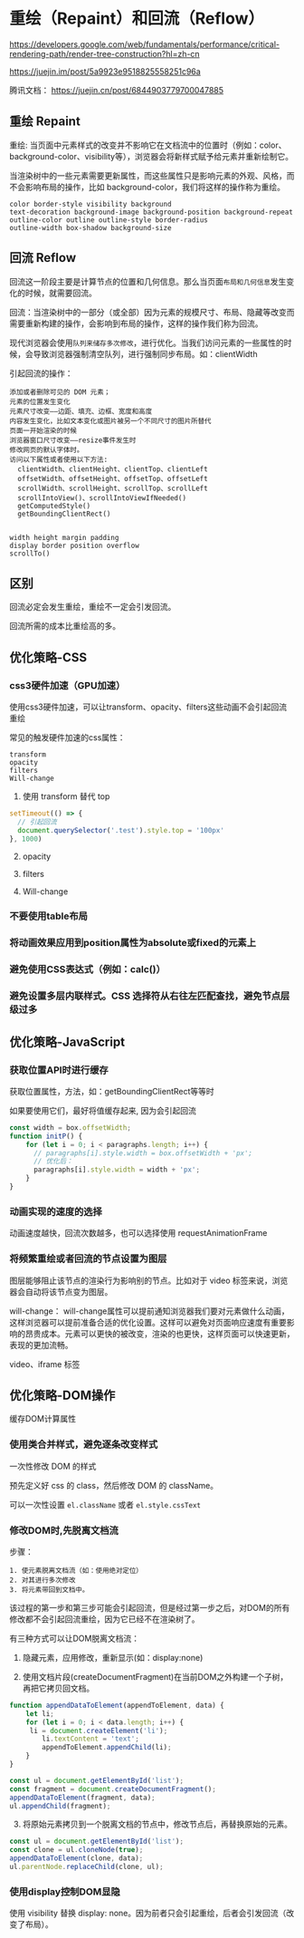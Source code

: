 # 重绘（Repaint）和回流（Reflow）

<https://developers.google.com/web/fundamentals/performance/critical-rendering-path/render-tree-construction?hl=zh-cn>

<https://juejin.im/post/5a9923e9518825558251c96a>

腾讯文档： <https://juejin.cn/post/6844903779700047885>

## 重绘 Repaint

重绘: 当页面中元素样式的改变并不影响它在文档流中的位置时（例如：color、background-color、visibility等），浏览器会将新样式赋予给元素并重新绘制它。

当渲染树中的一些元素需要更新属性，而这些属性只是影响元素的外观、风格，而不会影响布局的操作，比如 background-color，我们将这样的操作称为重绘。

```
color border-style visibility background
text-decoration background-image background-position background-repeat
outline-color outline outline-style border-radius
outline-width box-shadow background-size
```

## 回流 Reflow

回流这一阶段主要是计算节点的位置和几何信息。那么当页面`布局和几何信息`发生变化的时候，就需要回流。

回流：当渲染树中的一部分（或全部）因为元素的规模尺寸、布局、隐藏等改变而需要重新构建的操作，会影响到布局的操作，这样的操作我们称为回流。

现代浏览器会使用`队列来储存多次修改`，进行优化。当我们访问元素的一些属性的时候，会导致浏览器强制清空队列，进行强制同步布局。如：clientWidth

引起回流的操作：

```
添加或者删除可见的 DOM 元素；
元素的位置发生变化
元素尺寸改变——边距、填充、边框、宽度和高度
内容发生变化，比如文本变化或图片被另一个不同尺寸的图片所替代
页面一开始渲染的时候
浏览器窗口尺寸改变——resize事件发生时
修改网页的默认字体时。
访问以下属性或者使用以下方法: 
  clientWidth、clientHeight、clientTop、clientLeft
  offsetWidth、offsetHeight、offsetTop、offsetLeft
  scrollWidth、scrollHeight、scrollTop、scrollLeft
  scrollIntoView()、scrollIntoViewIfNeeded()
  getComputedStyle()
  getBoundingClientRect()


width height margin padding
display border position overflow
scrollTo()
```

## 区别

回流必定会发生重绘，重绘不一定会引发回流。

回流所需的成本比重绘高的多。

## 优化策略-CSS

### css3硬件加速（GPU加速）

使用css3硬件加速，可以让transform、opacity、filters这些动画不会引起回流重绘

常见的触发硬件加速的css属性：

```
transform
opacity
filters
Will-change
```

1. 使用 transform 替代 top

```js
setTimeout(() => {
  // 引起回流
  document.querySelector('.test').style.top = '100px'
}, 1000)
```

2. opacity

3. filters

4. Will-change

### 不要使用table布局

### 将动画效果应用到position属性为absolute或fixed的元素上

### 避免使用CSS表达式（例如：calc()）

### 避免设置多层内联样式。CSS 选择符从右往左匹配查找，避免节点层级过多

## 优化策略-JavaScript

### 获取位置API时进行缓存

获取位置属性，方法，如：getBoundingClientRect等等时

如果要使用它们，最好将值缓存起来, 因为会引起回流

```js
const width = box.offsetWidth;
function initP() {
    for (let i = 0; i < paragraphs.length; i++) {
      // paragraphs[i].style.width = box.offsetWidth + 'px';
      // 优化后：
      paragraphs[i].style.width = width + 'px';
    }
}
```

### 动画实现的速度的选择

动画速度越快，回流次数越多，也可以选择使用 requestAnimationFrame

### 将频繁重绘或者回流的节点设置为图层

图层能够阻止该节点的渲染行为影响别的节点。比如对于 video 标签来说，浏览器会自动将该节点变为图层。

will-change： will-change属性可以提前通知浏览器我们要对元素做什么动画，这样浏览器可以提前准备合适的优化设置。这样可以避免对页面响应速度有重要影响的昂贵成本。元素可以更快的被改变，渲染的也更快，这样页面可以快速更新，表现的更加流畅。
  
video、iframe 标签

## 优化策略-DOM操作

缓存DOM计算属性

### 使用类合并样式，避免逐条改变样式

一次性修改 DOM 的样式

预先定义好 css 的 class，然后修改 DOM 的 className。

可以一次性设置 `el.className` 或者 `el.style.cssText`

### 修改DOM时,先脱离文档流

步骤：

```
1. 使元素脱离文档流（如：使用绝对定位）
2. 对其进行多次修改
3. 将元素带回到文档中。
```

该过程的第一步和第三步可能会引起回流，但是经过第一步之后，对DOM的所有修改都不会引起回流重绘，因为它已经不在渲染树了。

有三种方式可以让DOM脱离文档流：

1. 隐藏元素，应用修改，重新显示(如：display:none)

2. 使用文档片段(createDocumentFragment)在当前DOM之外构建一个子树，再把它拷贝回文档。

```js
function appendDataToElement(appendToElement, data) {
    let li;
    for (let i = 0; i < data.length; i++) {
     li = document.createElement('li');
        li.textContent = 'text';
        appendToElement.appendChild(li);
    }
}

const ul = document.getElementById('list');
const fragment = document.createDocumentFragment();
appendDataToElement(fragment, data);
ul.appendChild(fragment);
```

3. 将原始元素拷贝到一个脱离文档的节点中，修改节点后，再替换原始的元素。

```js
const ul = document.getElementById('list');
const clone = ul.cloneNode(true);
appendDataToElement(clone, data);
ul.parentNode.replaceChild(clone, ul);
```

### 使用display控制DOM显隐

使用 visibility 替换 display: none。因为前者只会引起重绘，后者会引发回流（改变了布局）。
